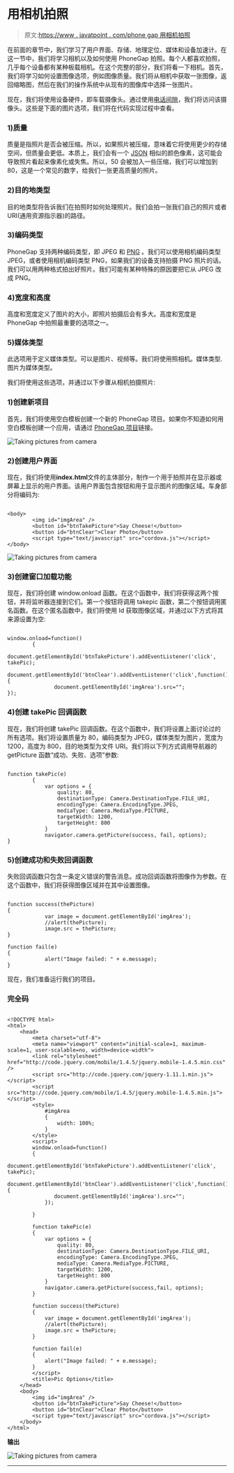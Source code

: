 # 用相机拍照

> 原文:[https://www . javatpoint . com/phone gap 用相机拍照](https://www.javatpoint.com/taking-pictures-from-camera-using-phonegap)

在前面的章节中，我们学习了用户界面、存储、地理定位、媒体和设备加速计。在这一节中，我们将学习相机以及如何使用 PhoneGap 拍照。每个人都喜欢拍照，几乎每个设备都有某种板载相机。在这个完整的部分，我们将看一下相机。首先，我们将学习如何设置图像选项，例如图像质量。我们将从相机中获取一张图像，返回缩略图，然后在我们的操作系统中从现有的图像库中选择一张图片。

现在，我们将使用设备硬件，即车载摄像头。通过使用[电话间隙](https://www.javatpoint.com/phonegap)，我们将访问该摄像头。这些是下面的图片选项，我们将在代码实现过程中查看。

### 1)质量

质量是指照片是否会被压缩。所以，如果照片被压缩，意味着它将使用更少的存储空间，但质量会更低。本质上，我们会有一个 [JSON](https://www.javatpoint.com/json-tutorial) 相似的颜色像素，这可能会导致照片看起来像素化或失焦。所以，50 会被加入一些压缩，我们可以增加到 80，这是一个常见的数字，给我们一张更高质量的照片。

### 2)目的地类型

目的地类型将告诉我们在拍照时如何处理照片。我们会拍一张我们自己的照片或者 URI(通用资源指示器)的路径。

### 3)编码类型

PhoneGap 支持两种编码类型，即 JPEG 和 [PNG](https://www.javatpoint.com/png-full-form) 。我们可以使用相机编码类型 JPEG，或者使用相机编码类型 PNG，如果我们的设备支持拍摄 PNG 照片的话。我们可以用两种格式拍出好照片。我们可能有某种特殊的原因要把它从 JPEG 改成 PNG。

### 4)宽度和高度

高度和宽度定义了图片的大小，即照片拍摄后会有多大。高度和宽度是 PhoneGap 中拍照最重要的选项之一。

### 5)媒体类型

此选项用于定义媒体类型。可以是图片、视频等。我们将使用照相机。媒体类型.图片为媒体类型。

我们将使用这些选项，并通过以下步骤从相机拍摄照片:

### 1)创建新项目

首先，我们将使用空白模板创建一个新的 PhoneGap 项目。如果你不知道如何用空白模板创建一个应用，请通过 [PhoneGap 项目](https://www.javatpoint.com/creating-a-new-phonegap-project)链接。

![Taking pictures from camera](../Images/dcbd6391aacc0c32554a66dcc147773d.png)

### 2)创建用户界面

现在，我们将使用**index.html**文件的主体部分，制作一个用于拍照并在显示器或屏幕上显示的用户界面。该用户界面包含按钮和用于显示图片的图像区域。车身部分将编码为:

```

<body>
        <img id="imgArea" />
        <button id="btnTakePicture">Say Cheese!</button>
        <button id="btnClear">Clear Photo</button>
        <script type="text/javascript" src="cordova.js"></script>
</body>

```

![Taking pictures from camera](../Images/4599b5ae12f9f4c3ac85b3021222752e.png)

### 3)创建窗口加载功能

现在，我们将创建 window.onload 函数。在这个函数中，我们将获得这两个按钮，并将监听器连接到它们。第一个按钮将调用 takepic 函数，第二个按钮调用匿名函数。在这个匿名函数中，我们将使用 Id 获取图像区域，并通过以下方式将其来源设置为空:

```

window.onload=function()
        {
            document.getElementById('btnTakePicture').addEventListener('click', takePic);
            document.getElementById('btnClear').addEventListener('click',function(){
               document.getElementById('imgArea').src=""; 
});

```

### 4)创建 takePic 回调函数

现在，我们将创建 takePic 回调函数。在这个函数中，我们将设置上面讨论过的所有选项。我们将设置质量为 80，编码类型为 JPEG，媒体类型为图片，宽度为 1200，高度为 800，目的地类型为文件 URI。我们将以下列方式调用导航器的 getPicture 函数“成功、失败、选项”参数:

```

function takePic(e)
        {
            var options = {
                quality: 80,
                destinationType: Camera.DestinationType.FILE_URI,
                encodingType: Camera.EncodingType.JPEG,
                mediaType: Camera.MediaType.PICTURE,
                targetWidth: 1200,
                targetHeight: 800
            }
            navigator.camera.getPicture(success, fail, options);
}

```

### 5)创建成功和失败回调函数

失败回调函数只包含一条定义错误的警告消息。成功回调函数将图像作为参数。在这个函数中，我们将获得图像区域并在其中设置图像。

```

function success(thePicture)
{
            var image = document.getElementById('imgArea');
            //alert(thePicture);
            image.src = thePicture;
}

function fail(e)
{
            alert("Image failed: " + e.message);
}

```

现在，我们准备运行我们的项目。

### 完全码

```

<!DOCTYPE html>
<html>
    <head>
        <meta charset="utf-8">
        <meta name="viewport" content="initial-scale=1, maximum-scale=1, user-scalable=no, width=device-width">
        <link rel="stylesheet" href="http://code.jquery.com/mobile/1.4.5/jquery.mobile-1.4.5.min.css" />    
        <script src="http://code.jquery.com/jquery-1.11.1.min.js"></script>
        <script src="http://code.jquery.com/mobile/1.4.5/jquery.mobile-1.4.5.min.js"></script>
        <style>
            #imgArea
            {
                width: 100%;
            }
        </style>
        <script>
        window.onload=function()
        {
            document.getElementById('btnTakePicture').addEventListener('click', takePic);
            document.getElementById('btnClear').addEventListener('click',function(){
               document.getElementById('imgArea').src=""; 
            });

        }

        function takePic(e)
        {
            var options = {
                quality: 80,
                destinationType: Camera.DestinationType.FILE_URI,
                encodingType: Camera.EncodingType.JPEG,
                mediaType: Camera.MediaType.PICTURE,
                targetWidth: 1200,
                targetHeight: 800
            }
            navigator.camera.getPicture(success,fail, options);
        }

        function success(thePicture)
        {
            var image = document.getElementById('imgArea');
            //alert(thePicture);
            image.src = thePicture;
        }

        function fail(e)
        {
            alert("Image failed: " + e.message);
        }
        </script>
        <title>Pic Options</title>
    </head>
    <body>
        <img id="imgArea" />
        <button id="btnTakePicture">Say Cheese!</button>
        <button id="btnClear">Clear Photo</button>
        <script type="text/javascript" src="cordova.js"></script>
    </body>
</html>

```

**输出**

![Taking pictures from camera](../Images/c164fcea33e3a4ba0d8d9e952a865502.png)

* * *